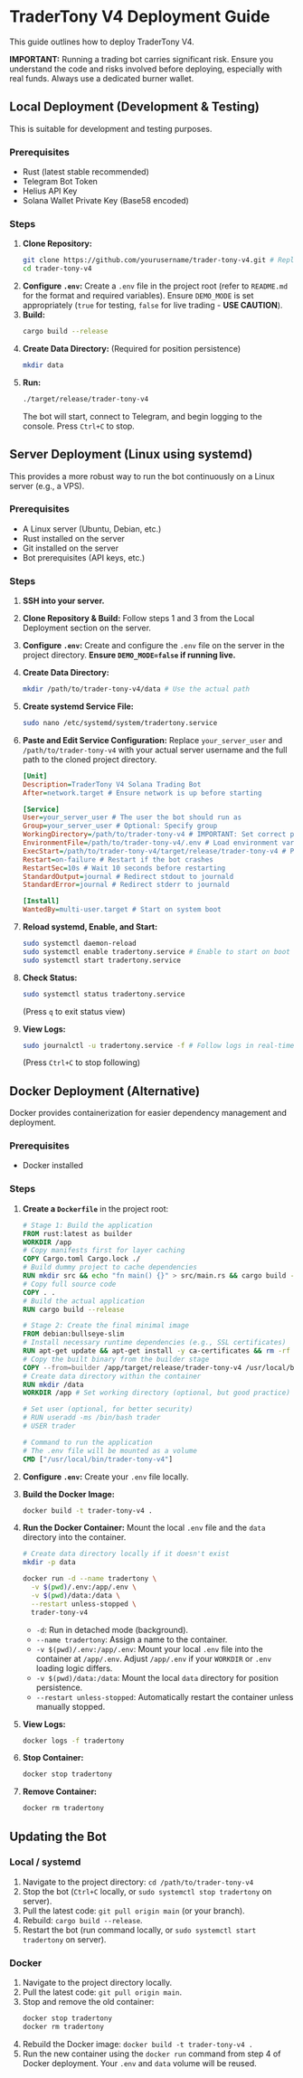 # TraderTony V4 Deployment Guide

This guide outlines how to deploy TraderTony V4.

**IMPORTANT:** Running a trading bot carries significant risk. Ensure you understand the code and risks involved before deploying, especially with real funds. Always use a dedicated burner wallet.

## Local Deployment (Development & Testing)

This is suitable for development and testing purposes.

### Prerequisites

- Rust (latest stable recommended)
- Telegram Bot Token
- Helius API Key
- Solana Wallet Private Key (Base58 encoded)

### Steps

1.  **Clone Repository:**
    ```bash
    git clone https://github.com/yourusername/trader-tony-v4.git # Replace with actual URL
    cd trader-tony-v4
    ```
2.  **Configure `.env`:** Create a `.env` file in the project root (refer to `README.md` for the format and required variables). Ensure `DEMO_MODE` is set appropriately (`true` for testing, `false` for live trading - **USE CAUTION**).
3.  **Build:**
    ```bash
    cargo build --release
    ```
4.  **Create Data Directory:** (Required for position persistence)
    ```bash
    mkdir data
    ```
5.  **Run:**
    ```bash
    ./target/release/trader-tony-v4
    ```
    The bot will start, connect to Telegram, and begin logging to the console. Press `Ctrl+C` to stop.

## Server Deployment (Linux using systemd)

This provides a more robust way to run the bot continuously on a Linux server (e.g., a VPS).

### Prerequisites

- A Linux server (Ubuntu, Debian, etc.)
- Rust installed on the server
- Git installed on the server
- Bot prerequisites (API keys, etc.)

### Steps

1.  **SSH into your server.**
2.  **Clone Repository & Build:** Follow steps 1 and 3 from the Local Deployment section on the server.
3.  **Configure `.env`:** Create and configure the `.env` file on the server in the project directory. **Ensure `DEMO_MODE=false` if running live.**
4.  **Create Data Directory:**
    ```bash
    mkdir /path/to/trader-tony-v4/data # Use the actual path
    ```
5.  **Create systemd Service File:**
    ```bash
    sudo nano /etc/systemd/system/tradertony.service
    ```
6.  **Paste and Edit Service Configuration:**
    Replace `your_server_user` and `/path/to/trader-tony-v4` with your actual server username and the full path to the cloned project directory.

    ```ini
    [Unit]
    Description=TraderTony V4 Solana Trading Bot
    After=network.target # Ensure network is up before starting

    [Service]
    User=your_server_user # The user the bot should run as
    Group=your_server_user # Optional: Specify group
    WorkingDirectory=/path/to/trader-tony-v4 # IMPORTANT: Set correct path
    EnvironmentFile=/path/to/trader-tony-v4/.env # Load environment variables from .env
    ExecStart=/path/to/trader-tony-v4/target/release/trader-tony-v4 # Path to the compiled binary
    Restart=on-failure # Restart if the bot crashes
    RestartSec=10s # Wait 10 seconds before restarting
    StandardOutput=journal # Redirect stdout to journald
    StandardError=journal # Redirect stderr to journald

    [Install]
    WantedBy=multi-user.target # Start on system boot
    ```
7.  **Reload systemd, Enable, and Start:**
    ```bash
    sudo systemctl daemon-reload
    sudo systemctl enable tradertony.service # Enable to start on boot
    sudo systemctl start tradertony.service
    ```
8.  **Check Status:**
    ```bash
    sudo systemctl status tradertony.service
    ```
    (Press `q` to exit status view)
9.  **View Logs:**
    ```bash
    sudo journalctl -u tradertony.service -f # Follow logs in real-time
    ```
    (Press `Ctrl+C` to stop following)

## Docker Deployment (Alternative)

Docker provides containerization for easier dependency management and deployment.

### Prerequisites

- Docker installed

### Steps

1.  **Create a `Dockerfile`** in the project root:

    ```dockerfile
    # Stage 1: Build the application
    FROM rust:latest as builder
    WORKDIR /app
    # Copy manifests first for layer caching
    COPY Cargo.toml Cargo.lock ./
    # Build dummy project to cache dependencies
    RUN mkdir src && echo "fn main() {}" > src/main.rs && cargo build --release && rm -rf src target
    # Copy full source code
    COPY . .
    # Build the actual application
    RUN cargo build --release

    # Stage 2: Create the final minimal image
    FROM debian:bullseye-slim
    # Install necessary runtime dependencies (e.g., SSL certificates)
    RUN apt-get update && apt-get install -y ca-certificates && rm -rf /var/lib/apt/lists/*
    # Copy the built binary from the builder stage
    COPY --from=builder /app/target/release/trader-tony-v4 /usr/local/bin/trader-tony-v4
    # Create data directory within the container
    RUN mkdir /data
    WORKDIR /app # Set working directory (optional, but good practice)

    # Set user (optional, for better security)
    # RUN useradd -ms /bin/bash trader
    # USER trader

    # Command to run the application
    # The .env file will be mounted as a volume
    CMD ["/usr/local/bin/trader-tony-v4"]
    ```
2.  **Configure `.env`:** Create your `.env` file locally.
3.  **Build the Docker Image:**
    ```bash
    docker build -t trader-tony-v4 .
    ```
4.  **Run the Docker Container:**
    Mount the local `.env` file and the `data` directory into the container.

    ```bash
    # Create data directory locally if it doesn't exist
    mkdir -p data

    docker run -d --name tradertony \
      -v $(pwd)/.env:/app/.env \
      -v $(pwd)/data:/data \
      --restart unless-stopped \
      trader-tony-v4
    ```
    *   `-d`: Run in detached mode (background).
    *   `--name tradertony`: Assign a name to the container.
    *   `-v $(pwd)/.env:/app/.env`: Mount your local `.env` file into the container at `/app/.env`. Adjust `/app/.env` if your `WORKDIR` or `.env` loading logic differs.
    *   `-v $(pwd)/data:/data`: Mount the local `data` directory for position persistence.
    *   `--restart unless-stopped`: Automatically restart the container unless manually stopped.
5.  **View Logs:**
    ```bash
    docker logs -f tradertony
    ```
6.  **Stop Container:**
    ```bash
    docker stop tradertony
    ```
7.  **Remove Container:**
    ```bash
    docker rm tradertony
    ```

## Updating the Bot

### Local / systemd

1.  Navigate to the project directory: `cd /path/to/trader-tony-v4`
2.  Stop the bot (`Ctrl+C` locally, or `sudo systemctl stop tradertony` on server).
3.  Pull the latest code: `git pull origin main` (or your branch).
4.  Rebuild: `cargo build --release`.
5.  Restart the bot (run command locally, or `sudo systemctl start tradertony` on server).

### Docker

1.  Navigate to the project directory locally.
2.  Pull the latest code: `git pull origin main`.
3.  Stop and remove the old container:
    ```bash
    docker stop tradertony
    docker rm tradertony
    ```
4.  Rebuild the Docker image: `docker build -t trader-tony-v4 .`
5.  Run the new container using the `docker run` command from step 4 of Docker deployment. Your `.env` and `data` volume will be reused.
